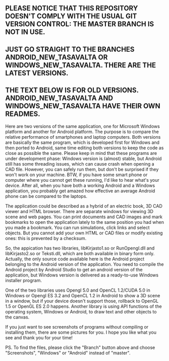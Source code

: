 ## PLEASE NOTICE THAT THIS REPOSITORY DOESN'T COMPLY WITH THE USUAL GIT VERSION CONTROL: THE MASTER BRANCH IS NOT IN USE.
## JUST GO STRAIGHT TO THE BRANCHES ANDROID_NEW_TASAVALTA OR WINDOWS_NEW_TASAVALTA. THERE ARE THE LATEST VERSIONS.

## THE TEXT BELOW IS FOR OLD VERSIONS. ANDROID_NEW_TASAVALTA AND WINDOWS_NEW_TASAVALTA HAVE THEIR OWN READMES.

Here are two versions of the same application, one for Microsoft Windows platform and another for Android platform. The purpose is to compare the relative performance of smartphones and laptop computers. Both versions are basically the same program, which is developed first for Windows and then ported to Android, same time editing both versions to keep the code as close as possible the same. Please keep in mind that these programs are under development phase: Windows version is (almost) stable, but Android still has some threading issues, which can cause crash when opening a CAD file. However, you can safely run them, but don't be surprised if they won't work on your machine. BTW, if you have some smart phone or computer where you cannot get these running, I'd like to hear what's your device. After all, when you have both a working Android and a Windows application, you probably get amazed how effective an average Android phone can be compared to the laptops.

The application could be described as a hybrid of an electric book, 3D CAD viewer and HTML browser. There are separate windows for viewing 3D scene and web pages. You can print documents and CAD images and mark bookmarks to open the application lately to the same position you had when you made a bookmark. You can run simulations, click links and select objects. But you cannot add your own HTML or CAD files or modify existing ones: this is prevented by a checksum.

So, the appication has two libraries, libKirjasto1.so or RunOpengl.dll and libKirjasto2.so or Teksti.dll, which are both available in binary form only. Actually, the only source code available here is the Android project belonging to the Android version of the application. You need to compile the Android project by Android Studio to get an android version of the application, but Windows version is delivered as a ready-to-use Windows installer program. 

One of the two libraries uses Opengl 5.0 and OpenCL 1.2/CUDA 5.0 in Windows or Opengl ES 3.2 and OpenCL 1.2 in Android to show a 3D scene in a window, but if your device doesn't support those, rollback to OpenGL 1.5 or OpenGL ES 2.0 happens. Another library is using API functions of the operating system, Windows or Android, to draw text and other objects to the canvas.

If you just want to see screenshots of programs without compiling or installing them, there are some pictures for you. I hope you like what you see and thank you for your time!

PS. To find the files, please click the "Branch" button above and choose "Screenshots", "Windows" or "Android" instead of "master". 
